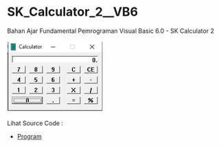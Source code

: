 # SK_Calculator_2__VB6
Bahan Ajar Fundamental Pemrograman Visual Basic 6.0 - SK Calculator 2<br><br>
<img src="https://github.com/RizkyKhapidsyah/SK_Calculator_2__VB6/blob/main/result/001.PNG"><br><br>
Lihat Source Code : <br>
- <a href="https://github.com/RizkyKhapidsyah/SK_Calculator_2__VB6/blob/main/Calc.frm">Program</a>

